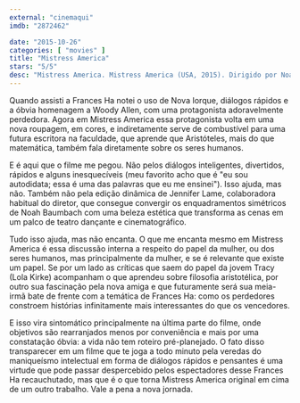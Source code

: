 ```yaml
---
external: "cinemaqui"
imdb: "2872462"

date: "2015-10-26"
categories: [ "movies" ]
title: "Mistress America"
stars: "5/5"
desc: "Mistress America. Mistress America (USA, 2015). Dirigido por Noah Baumbach. Escrito por Noah Baumbach, Greta Gerwig. Com Seth Barrish, Juliet Brett, Andrea Chen, Michael Chernus, Cindy Cheung, Shana Dowdeswell, Kathryn Erbe, Joel Marsh Garland, Greta Gerwig."
---
```

Quando assisti a Frances Ha notei o uso de Nova Iorque, diálogos rápidos e a óbvia homenagem a Woody Allen, com uma protagonista adoravelmente perdedora. Agora em Mistress America essa protagonista volta em uma nova roupagem, em cores, e indiretamente serve de combustível para uma futura escritora na faculdade, que aprende que Aristóteles, mais do que matemática, também fala diretamente sobre os seres humanos.

E é aqui que o filme me pegou. Não pelos diálogos inteligentes, divertidos, rápidos e alguns inesquecíveis (meu favorito acho que é "eu sou autodidata; essa é uma das palavras que eu me ensinei"). Isso ajuda, mas não. Também não pela edição dinâmica de Jennifer Lame, colaboradora habitual do diretor, que consegue convergir os enquadramentos simétricos de Noah Baumbach com uma beleza estética que transforma as cenas em um palco de teatro dançante e cinematográfico.

Tudo isso ajuda, mas não encanta. O que me encanta mesmo em Mistress America é essa discussão interna a respeito do papel da mulher, ou dos seres humanos, mas principalmente da mulher, e se é relevante que existe um papel. Se por um lado as críticas que saem do papel da jovem Tracy (Lola Kirke) acompanham o que aprendeu sobre filosofia aristotélica, por outro sua fascinação pela nova amiga e que futuramente será sua meia-irmã bate de frente com a temática de Frances Ha: como os perdedores constroem histórias infinitamente mais interessantes do que os vencedores.

E isso vira sintomático principalmente na última parte do filme, onde objetivos são rearranjados menos por conveniência e mais por uma constatação óbvia: a vida não tem roteiro pré-planejado. O fato disso transparecer em um filme que te joga a todo minuto pela veredas do maniqueísmo intelectual em forma de diálogos rápidos e pensantes é uma virtude que pode passar despercebido pelos espectadores desse Frances Ha recauchutado, mas que é o que torna Mistress America original em cima de um outro trabalho. Vale a pena a nova jornada.
